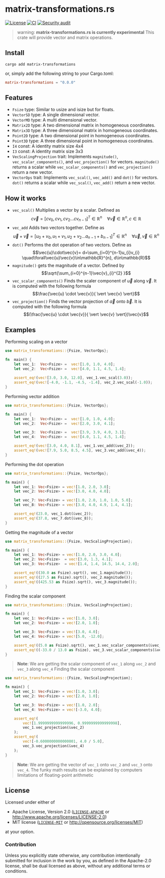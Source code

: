 
# matrix-transformations.rs
[![License](https://img.shields.io/badge/license-MIT%20%26%20Apache%202.0-green)](#license)
[![CI](https://github.com/graphics-rs/matrix-transformations/actions/workflows/main.yml/badge.svg)](https://github.com/graphics-rs/matrix-transformations/actions/workflows/main.yml)
[![Security audit](https://github.com/graphics-rs/matrix-transformations/actions/workflows/security-audit.yml/badge.svg)](https://github.com/graphics-rs/matrix-transformations/actions/workflows/security-audit.yml)
> warning: **matrix-transformations.rs is currently experimental**
This crate will provide vector and matrix operations.

## Install
```shell
cargo add matrix-transformations
```
or, simply add the following string to your Cargo.toml:

```toml
matrix-transformations = "0.0.0"
```

## Features
* `Fsize` type: Similar to usize and isize but for floats.
* `VectorSD` type: A single dimensional vector. 
* `VectorMD` type: A multi dimensional vector. 
* `Matrix2D` type: A two dimensional matrix in homogeneous coordinates.
* `Matrix3D` type: A three dimensional matrix in homogeneous coordinates.
* `Point2D` type: A two dimensional point in homogeneous coordinates.
* `Point3D` type: A three dimensional point in homogeneous coordinates.
* `I4` const: A identity matrix size 4x4
* `I3` const: A identity matrix size 3x3
* `VecScalingProjection` trait: Implements  `magnitude()`, `vec_scalar_components()`, and `vec_projection()` for vectors. `magnitude()` returns a scalar while `vec_scalar_components()` and `vec_projection()` return a new vector.
* `VectorOps` trait: Implements `vec_scal()`, `vec_add()` and `dot()` for vectors. `dot()` returns a scalar while `vec_scal()`, `vec_add()` return a new vector.

## How it works
* `vec_scal()` Multiplies a vector by a scalar. Defined as $$c\vec{v} = [ cv_{0} ,cv_{1},cv_{2}... cv_{n-1} ]^{T} \in \mathbb{R}^{n} \quad\forall\vec{v}\in\mathbb{R}^{n},c\in \mathbb{R}$$  
* `vec_add` Adds two vectors together. Define as $$\vec{u}+\vec{v} = [ u_{0}+v_{0}, u_{1}+v_{1}, u_{2}+v_{2}...a_{n-1}+b_{n-1}]^{T} \in\mathbb{R}^{n} \quad\forall\vec{u},\vec{v}\in\mathbb{R}^{n}$$
*  `dot()` Performs the dot operation of two vectors. Define as $$\vec{u}\cdot\vec{v}= d=\sum_{i=0}^{n-1}u_{i}v_{i} \quad\forall\vec{u}\vec{v}\in\mathbb{R}^{n}, d\in\mathbb{R}$$
* `magnitude()` gets the magnitude of a vector. Defined by $$\sqrt{\sum_{i=0}^{n-1}\vec{v}_{i}^{2} }$$
* `vec_scalar_components()` Finds the scaler component of  $\vec{u}$ along  $\vec{v}$. It is computed with the following formula $$\frac{\vec{u} \cdot \vec{v}}{	\vert \vec{v} \vert}$$
* `vec_projection()` Finds the vector projection of $\vec{a}$ onto  $\vec{b}$. It is computed with the following formula $$(\frac{\vec{u} \cdot \vec{v}}{	\vert \vec{v} \vert})\vec{v}$$

## Examples

Performing scaling on a vector
```rs
use matrix_transformations::{Fsize, VectorOps};

fn  main() {
	let vec_1:  Vec<Fsize> =  vec![1.0, 1.0, 4.0];
	let vec_2:  Vec<Fsize> =  vec![4.0, 1.1, 4.5, 1.4];
	
	assert_eq!(vec![3.0, 3.0, 12.0], vec_1.vec_scal(3.0));
	assert_eq!(vec![-4.0, -1.1, -4.5, -1.4], vec_2.vec_scal(-1.0));
}
```

Performing vector addition
```rs
use matrix_transformations::{Fsize, VectorOps};

fn  main() {
	let vec_1:  Vec<Fsize> =  vec![1.0, 1.0, 4.0];
	let vec_2:  Vec<Fsize> =  vec![2.0, 3.0, 4.1];

	let vec_3:  Vec<Fsize> =  vec![3.9, 3.9, 4.0, 3.1];
	let vec_4:  Vec<Fsize> =  vec![4.0, 1.1, 4.5, 1.4];

	assert_eq!(vec![3.0, 4.0, 8.1], vec_1.vec_add(&vec_2));
	assert_eq!(vec![7.9, 5.0, 8.5, 4.5], vec_3.vec_add(&vec_4));
}
```

Performing the dot operation
```rs
use matrix_transformations::{Fsize, VectorOps};

fn main() {
	let vec_1: Vec<Fsize> = vec![1.0, 2.0, 3.0];
	let vec_2: Vec<Fsize> = vec![3.0, 4.0, 4.0];

	let vec_7: Vec<Fsize> = vec![1.0, 2.0, 1.0, 1.0, 5.0];
	let vec_8: Vec<Fsize> = vec![3.0, 4.0, 4.9, 1.4, 4.1];

	assert_eq!(23.0, vec_1.dot(&vec_2));
	assert_eq!(37.8, vec_7.dot(&vec_8));
}
```

Getting the magnitude of a vector 
```rs
use matrix_transformations::{Fsize, VecScalingProjection};

fn main() {
    let vec_1: Vec<Fsize> = vec![1.0, 2.0, 3.0, 4.0];
    let vec_2: Vec<Fsize>  = vec![3.0, 1.3, 4.1];
    let vec_3: Vec<Fsize>  = vec![1.4, 1.4, 14.5, 14.4, 2.0];

    assert_eq!((30.0 as Fsize).sqrt(), vec_1.magnitude());
    assert_eq!((27.5 as Fsize).sqrt(), vec_2.magnitude());
    assert_eq!((425.53 as Fsize).sqrt(), vec_3.magnitude());
}
```


Finding the scalar component
```rs
use matrix_transformations::{Fsize, VecScalingProjection};

fn main() {
	let vec_1: Vec<Fsize> = vec![1.0, 3.0];
	let vec_2: Vec<Fsize> = vec![2.0, 1.0];

	let vec_3: Vec<Fsize> = vec![3.0, 4.0];
	let vec_4: Vec<Fsize> = vec![5.0, -12.0];

	assert_eq!((5.0 as Fsize).sqrt(), vec_1.vec_scalar_components(&vec_2));
	assert_eq!((-33.0 / 13.0 as Fsize), vec_3.vec_scalar_components(&vec_4));
}
```
> **Note**:  We are getting the scalar component of `vec_1` along `vec_2` and `vec_3` along `vec_4`
Finding the scalar component
```rs
use matrix_transformations::{Fsize, VecScalingProjection};

fn main() {
	let vec_1: Vec<Fsize> = vec![1.0, 3.0];
	let vec_2: Vec<Fsize> = vec![2.0, 1.0];

	let vec_3: Vec<Fsize> = vec![1.0, 2.0];
	let vec_4: Vec<Fsize> = vec![-3.0, 4.0];

	assert_eq!(
		vec![1.9999999999999996, 0.9999999999999998],
		vec_1.vec_projection(&vec_2)
	);
	assert_eq!(
		vec![-0.6000000000000001, 4.0 / 5.0],
		vec_3.vec_projection(&vec_4)
	);
}
```
> **Note**:  We are getting the vector of `vec_1` onto `vec_2` and `vec_3` onto `vec_4`. The funky math results can be explained by computers  limitations of floating-point arithmetic
## License
Licensed under either of
 * Apache License, Version 2.0 ([`LICENSE-APACHE`](LICENSE-APACHE) or http://www.apache.org/licenses/LICENSE-2.0)
 * MIT license ([`LICENSE-MIT`](LICENSE-MIT) or http://opensource.org/licenses/MIT)

at your option.

### Contribution
Unless you explicitly state otherwise, any contribution intentionally submitted for inclusion in the work by you, as defined in the Apache-2.0 license, shall be dual licensed as above, without any additional terms or conditions.
